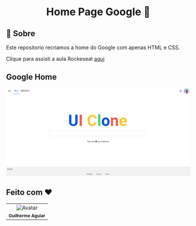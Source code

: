 <h1 align = "center"> Home Page Google 🚀</h1>
  
## :page_facing_up: Sobre
Este repositorio recriamos a home do Google com apenas HTML e CSS.

<p>
  Clique para assisti a aula Rockeseat
  <a href ="https://www.youtube.com/watch?v=KgjzE1Sxtq0"> aqui </a>
</p>


## Google Home
<img src="https://github.com/kadeguilherme/UI-Clone/blob/master/Google-home-page/assets/google-home.png" alt="HOME PAGE">

## Feito com ❤

  <table >
    <td align= 'center'>
      <a hrfe= '#'>
         <img src="https://avatars.githubusercontent.com/u/42500464?s=400&u=a049264c93bfb80260b09e275b9e83430e4218c2&v=4" width="100px;" alt="Avatar"/><br>
        <sub>
          <b>Guilherme Aguiar </b>
        </sub>
  </table>
